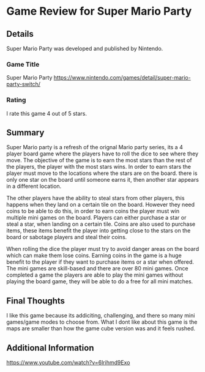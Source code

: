 # Game Review for Super Mario Party

## Details
Super Mario Party was developed and published by Nintendo.

### Game Title
Super Mario Party
https://www.nintendo.com/games/detail/super-mario-party-switch/

### Rating
I rate this game 4 out of 5 stars.

## Summary
Super Mario party is a refresh of the orignal Mario party series, its a 4 player board game where the players have to roll the dice
to see where they move. The objective of the game is to earn the most stars than the rest of the players, the player with the most 
stars wins. In order to earn stars the player must move to the locations where the stars are on the board. there is only one star 
on the board until someone earns it, then another star appears in a different location.

The other players have the ability to steal stars from other players, this happens when they land on a certain tile on the
board. However they need coins to be able to do this, in order to earn coins the player must win multiple mini games on the board. 
Players can either purchase a star or steal a star, when landing on a certain tile. Coins are also used to purchase items, these 
items benefit the player into getting close to the stars on the board or sabotage players and steal their coins.

When rolling the dice the player must try to avoid danger areas on the board which can make them lose coins. Earning coins in the game
is a huge benefit to the player if they want to purchase items or a star when offered. The mini games are skill-based and there are over
80 mini games. Once completed a game the players are able to play the mini games without playing the board game, they will be able to
do a free for all mini matches. 

## Final Thoughts
I like this game because its addiciting, challenging, and there so many mini games/game modes to choose from. What I dont like about this
game is the maps are smaller than how the game cube version was and it feels rushed.

## Additional Information
https://www.youtube.com/watch?v=6lrihmd9Exo
